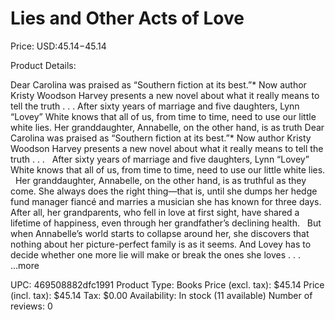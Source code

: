# Lies and Other Acts of Love

Price: USD:$45.14-$45.14

Product Details:

Dear Carolina was praised as “Southern fiction at its best.”* Now author Kristy Woodson Harvey presents a new novel about what it really means to tell the truth . . . After sixty years of marriage and five daughters, Lynn “Lovey” White knows that all of us, from time to time, need to use our little white lies. Her granddaughter, Annabelle, on the other hand, is as truth Dear Carolina was praised as “Southern fiction at its best.”* Now author Kristy Woodson Harvey presents a new novel about what it really means to tell the truth . . .   After sixty years of marriage and five daughters, Lynn “Lovey” White knows that all of us, from time to time, need to use our little white lies.   Her granddaughter, Annabelle, on the other hand, is as truthful as they come. She always does the right thing—that is, until she dumps her hedge fund manager fiancé and marries a musician she has known for three days. After all, her grandparents, who fell in love at first sight, have shared a lifetime of happiness, even through her grandfather’s declining health.   But when Annabelle’s world starts to collapse around her, she discovers that nothing about her picture-perfect family is as it seems. And Lovey has to decide whether one more lie will make or break the ones she loves . . . ...more

UPC: 469508882dfc1991
Product Type: Books
Price (excl. tax): $45.14
Price (incl. tax): $45.14
Tax: $0.00
Availability: In stock (11 available)
Number of reviews: 0